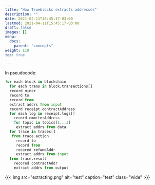 ```yaml
---
title: "How Trueblocks extracts addresses"
description: ""
date: 2021-04-11T15:45:17-03:00
lastmod: 2021-04-11T15:45:17-03:00
draft: false
images: []
menu:
  docs:
    parent: "concepts"
weight: 110
toc: true

---
```


In pseudocode:

```python
for each block in blockchain
  for each trans in block.transactions[]
  record miner
  record to
  record from
  extract addrs from input
  record receipt.contractAddress
  for each log in receipt.logs[]
    record emmiterAddress
    for topic in topics[1..,3]
     extract addrs from data
  for trace in traces[]
   from trace.action
     record to
     record from
     recored refundAddr
     extract addrs from input
  from trace.result
    recored contractAddr
    extract addrs from output
```

{{< img src="extracting.png" alt="test" caption="test" class="wide" >}}
